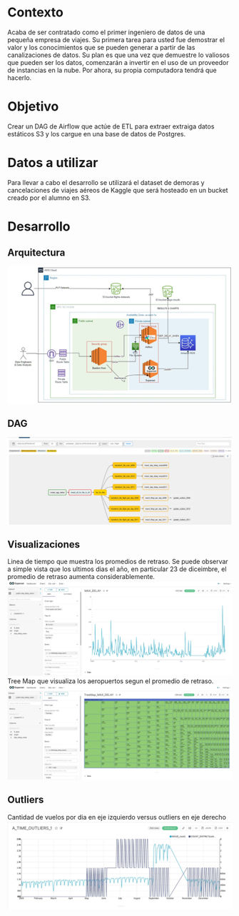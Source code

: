 # Contexto

Acaba de ser contratado como el primer ingeniero de datos de una pequeña empresa de viajes. Su primera tarea para usted fue demostrar el valor y los conocimientos que se
pueden generar a partir de las canalizaciones de datos. Su plan es que una vez que demuestre lo valiosos que pueden ser los datos, comenzarán a invertir en el uso de un proveedor de instancias en la nube. Por ahora, su propia computadora tendrá que hacerlo.

# Objetivo
Crear un DAG de Airflow que actúe de ETL para extraer extraiga datos estáticos S3 y los cargue en una base de datos de Postgres.

# Datos a utilizar
Para llevar a cabo el desarrollo se utilizará el dataset de demoras y cancelaciones de viajes aéreos de Kaggle que será hosteado en un bucket creado por el alumno
en S3.


# Desarrollo

## Arquitectura 

![Arquitectura](images/arquitectura.jpg)

## DAG 
![DAG](images/DAG_1.jpg)


## Visualizaciones
Linea de tiempo que muestra los promedios de retraso. Se puede observar a simple vista que los ultimos dias el año, en particular 23 de diceimbre, el promedio de retraso aumenta considerablemente.   
![DAG](images/SupersetTimeLine.jpg)
Tree Map que visualiza los aeropuertos segun el promedio de retraso.
![DAG](images/supersetTreeMap.jpg)

## Outliers
Cantidad de vuelos por dia en eje izquierdo versus outliers en eje derecho
![DAG](images/fl_count_vs_outliers_2009.jpg)
